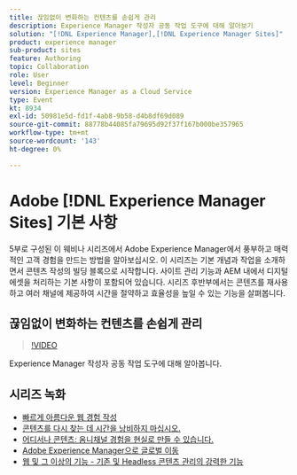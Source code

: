 ```yaml
---
title: 끊임없이 변화하는 컨텐츠를 손쉽게 관리
description: Experience Manager 작성자 공동 작업 도구에 대해 알아보기
solution: "[!DNL Experience Manager],[!DNL Experience Manager Sites]"
product: experience manager
sub-product: sites
feature: Authoring
topic: Collaboration
role: User
level: Beginner
version: Experience Manager as a Cloud Service
type: Event
kt: 8934
exl-id: 50981e5d-fd1f-4ab8-9b58-d4b8df69d089
source-git-commit: 88778b44085fa79695d92f37f167b000be357965
workflow-type: tm+mt
source-wordcount: '143'
ht-degree: 0%

---
```


# Adobe [!DNL Experience Manager Sites] 기본 사항

5부로 구성된 이 웨비나 시리즈에서 Adobe Experience Manager에서 풍부하고 매력적인 고객 경험을 만드는 방법을 알아보십시오. 이 시리즈는 기본 개념과 작업을 소개하면서 콘텐츠 작성의 빌딩 블록으로 시작합니다. 사이트 관리 기능과 AEM 내에서 디지털 에셋을 처리하는 기본 사항이 포함되어 있습니다. 시리즈 후반부에서는 콘텐츠를 재사용하고 여러 채널에 제공하여 시간을 절약하고 효율성을 높일 수 있는 기능을 살펴봅니다.

## 끊임없이 변화하는 컨텐츠를 손쉽게 관리

>[!VIDEO](https://video.tv.adobe.com/v/336984/?quality=12&learn=on&hidetitle=true)

Experience Manager 작성자 공동 작업 도구에 대해 알아봅니다.

## 시리즈 녹화

* [빠르게 아름다운 웹 경험 작성](authoring-fundamentals.md)
* [콘텐츠를 다시 찾는 데 시간을 낭비하지 마십시오.](media-library-administration.md)
* [어디서나 콘텐츠: 옴니채널 경험을 현실로 만들 수 있습니다.](omnichannel-experiences.md)
* [Adobe Experience Manager으로 글로벌 이동](multi-site-management-web-translation.md)
* [웹 및 그 이상의 기능 - 기존 및 Headless 콘텐츠 관리의 강력한 기능](traditional-headless-content-management.md)
